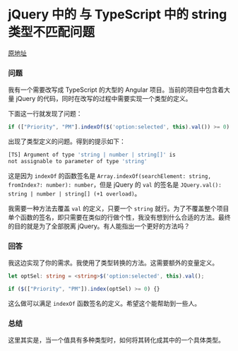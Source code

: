 jQuery 中的 与 TypeScript 中的 string 类型不匹配问题
======================

[原地址](https://stackoverflow.com/questions/46007618/jquery-and-typescript-ts-argument-of-type-string-number-string-is-not)

### 问题

我有一个需要改写成 TypeScript 的大型的 Angular 项目。当前的项目中包含着大量 jQuery 的代码，同时在改写的过程中需要实现一个类型的定义。


下面这一行就发现了问题：

```js
if (["Priority", "PM"].indexOf($('option:selected', this).val()) >= 0) {}
```

出现了类型定义的问题。得到的提示如下：

```bash
[TS] Argument of type 'string | number | string[]' is 
not assignable to parameter of type 'string'
```

这是因为 `indexOf` 的函数签名是 `Array.indexOf(searchElement: string, fromIndex?: number): number`，但是 jQuery 的 `val` 的签名是 `JQuery.val(): string | number | string[] (+1 overload)`。

我需要一种方法去覆盖 `val` 的定义，只要一个 `string` 就行。为了不覆盖整个项目单个函数的签名，即只需要在类似的行做个性，我没有想到什么合适的方法。最终的目的就是为了全部脱离 jQuery。有人能指出一个更好的方法吗？

### 回答

我这边实现了你的需求。我使用了类型转换的方法。这需要额外的变量定义。

```ts
let optSel: string = <string>$('option:selected', this).val();

if ($(["Priority", "PM"]).index(optSel) >= 0) {}
```

这么做可以满足 `indexOf` 函数签名的定义。希望这个能帮助到一些人。

### 总结

这里其实是，当一个值具有多种类型时，如何将其转化成其中的一个具体类型。